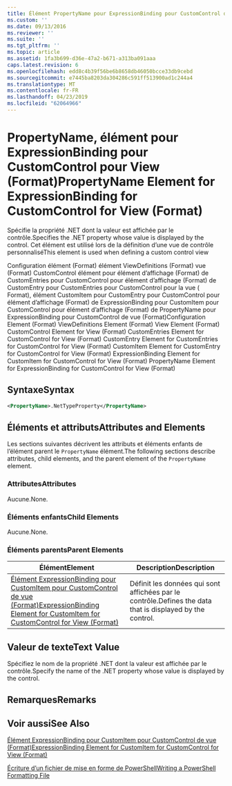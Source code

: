 ```yaml
---
title: Élément PropertyName pour ExpressionBinding pour CustomControl de vue (Format) | Microsoft Docs
ms.custom: ''
ms.date: 09/13/2016
ms.reviewer: ''
ms.suite: ''
ms.tgt_pltfrm: ''
ms.topic: article
ms.assetid: 1fa3b699-d36e-47a2-b671-a313ba091aaa
caps.latest.revision: 6
ms.openlocfilehash: edd8c4b39f56be6b8658db46050bcce33db9cebd
ms.sourcegitcommit: e7445ba8203da304286c591ff513900ad1c244a4
ms.translationtype: MT
ms.contentlocale: fr-FR
ms.lasthandoff: 04/23/2019
ms.locfileid: "62064966"
---
```

# <a name="propertyname-element-for-expressionbinding-for-customcontrol-for-view-format"></a><span data-ttu-id="f816b-102">PropertyName, élément pour ExpressionBinding pour CustomControl pour View (Format)</span><span class="sxs-lookup"><span data-stu-id="f816b-102">PropertyName Element for ExpressionBinding for CustomControl for View (Format)</span></span>

<span data-ttu-id="f816b-103">Spécifie la propriété .NET dont la valeur est affichée par le contrôle.</span><span class="sxs-lookup"><span data-stu-id="f816b-103">Specifies the .NET property whose value is displayed by the control.</span></span> <span data-ttu-id="f816b-104">Cet élément est utilisé lors de la définition d’une vue de contrôle personnalisé</span><span class="sxs-lookup"><span data-stu-id="f816b-104">This element is used when defining a custom control view</span></span>

<span data-ttu-id="f816b-105">Configuration élément (Format) élément ViewDefinitions (Format) vue (Format) CustomControl élément pour élément d’affichage (Format) de CustomEntries pour CustomControl pour élément d’affichage (Format) de CustomEntry pour CustomEntries pour CustomControl pour la vue ( Format), élément CustomItem pour CustomEntry pour CustomControl pour élément d’affichage (Format) de ExpressionBinding pour CustomItem pour CustomControl pour élément d’affichage (Format) de PropertyName pour ExpressionBinding pour CustomControl de vue (Format)</span><span class="sxs-lookup"><span data-stu-id="f816b-105">Configuration Element (Format) ViewDefinitions Element (Format) View Element (Format) CustomControl Element for View (Format) CustomEntries Element for CustomControl for View (Format) CustomEntry Element for CustomEntries for CustomControl for View (Format) CustomItem Element for CustomEntry for CustomControl for View (Format) ExpressionBinding Element for CustomItem for CustomControl for View (Format) PropertyName Element for ExpressionBinding for CustomControl for View (Format)</span></span>

## <a name="syntax"></a><span data-ttu-id="f816b-106">Syntaxe</span><span class="sxs-lookup"><span data-stu-id="f816b-106">Syntax</span></span>

```xml
<PropertyName>.NetTypeProperty</PropertyName>
```

## <a name="attributes-and-elements"></a><span data-ttu-id="f816b-107">Éléments et attributs</span><span class="sxs-lookup"><span data-stu-id="f816b-107">Attributes and Elements</span></span>

<span data-ttu-id="f816b-108">Les sections suivantes décrivent les attributs et éléments enfants de l’élément parent le `PropertyName` élément.</span><span class="sxs-lookup"><span data-stu-id="f816b-108">The following sections describe attributes, child elements, and the parent element of the `PropertyName` element.</span></span>

### <a name="attributes"></a><span data-ttu-id="f816b-109">Attributes</span><span class="sxs-lookup"><span data-stu-id="f816b-109">Attributes</span></span>

<span data-ttu-id="f816b-110">Aucune.</span><span class="sxs-lookup"><span data-stu-id="f816b-110">None.</span></span>

### <a name="child-elements"></a><span data-ttu-id="f816b-111">Éléments enfants</span><span class="sxs-lookup"><span data-stu-id="f816b-111">Child Elements</span></span>

<span data-ttu-id="f816b-112">Aucune.</span><span class="sxs-lookup"><span data-stu-id="f816b-112">None.</span></span>

### <a name="parent-elements"></a><span data-ttu-id="f816b-113">Éléments parents</span><span class="sxs-lookup"><span data-stu-id="f816b-113">Parent Elements</span></span>

|<span data-ttu-id="f816b-114">Élément</span><span class="sxs-lookup"><span data-stu-id="f816b-114">Element</span></span>|<span data-ttu-id="f816b-115">Description</span><span class="sxs-lookup"><span data-stu-id="f816b-115">Description</span></span>|
|-------------|-----------------|
|[<span data-ttu-id="f816b-116">Élément ExpressionBinding pour CustomItem pour CustomControl de vue (Format)</span><span class="sxs-lookup"><span data-stu-id="f816b-116">ExpressionBinding Element for CustomItem for CustomControl for View (Format)</span></span>](./expressionbinding-element-for-customitem-for-customcontrol-for-view-format.md)|<span data-ttu-id="f816b-117">Définit les données qui sont affichées par le contrôle.</span><span class="sxs-lookup"><span data-stu-id="f816b-117">Defines the data that is displayed by the control.</span></span>|

## <a name="text-value"></a><span data-ttu-id="f816b-118">Valeur de texte</span><span class="sxs-lookup"><span data-stu-id="f816b-118">Text Value</span></span>

<span data-ttu-id="f816b-119">Spécifiez le nom de la propriété .NET dont la valeur est affichée par le contrôle.</span><span class="sxs-lookup"><span data-stu-id="f816b-119">Specify the name of the .NET property whose value is displayed by the control.</span></span>

## <a name="remarks"></a><span data-ttu-id="f816b-120">Remarques</span><span class="sxs-lookup"><span data-stu-id="f816b-120">Remarks</span></span>

## <a name="see-also"></a><span data-ttu-id="f816b-121">Voir aussi</span><span class="sxs-lookup"><span data-stu-id="f816b-121">See Also</span></span>

[<span data-ttu-id="f816b-122">Élément ExpressionBinding pour CustomItem pour CustomControl de vue (Format)</span><span class="sxs-lookup"><span data-stu-id="f816b-122">ExpressionBinding Element for CustomItem for CustomControl for View (Format)</span></span>](./expressionbinding-element-for-customitem-for-customcontrol-for-view-format.md)

[<span data-ttu-id="f816b-123">Écriture d’un fichier de mise en forme de PowerShell</span><span class="sxs-lookup"><span data-stu-id="f816b-123">Writing a PowerShell Formatting File</span></span>](./writing-a-powershell-formatting-file.md)
